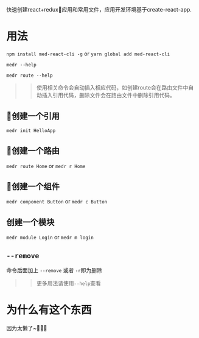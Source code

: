 快速创建react+redux应用和常用文件，应用开发环境基于create-react-app.

# 用法

`npm install med-react-cli -g` or `yarn global add med-react-cli`

`medr --help`

`medr route --help`

>> 使用相关命令会自动插入相应代码，如创建route会在路由文件中自动插入引用代码，删除文件会在路由文件中删除引用代码。

## 创建一个引用

`medr init HelloApp`

## 创建一个路由

`medr route Home` or `medr r Home`

## 创建一个组件

`medr component Button` or `medr c Button`

## 创建一个模块

`medr module Login` or `medr m login`

## `--remove`

命令后面加上 `--remove` 或者 `-r`即为删除

>>更多用法请使用`--help`查看

# 为什么有这个东西

因为太懒了~🤣🤣🤣